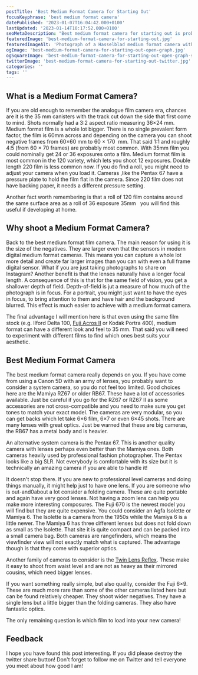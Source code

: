 ```yaml
---
postTitle: 'Best Medium Format Camera for Starting Out'
focusKeyphrase: 'best medium format camera'
datePublished: '2023-01-07T16:04:42.000+0100'
lastUpdated: '2023-01-14T10:17:52.000+0100'
seoMetaDescription: "Best medium format camera for starting out is probably a question at the front of your mind right now! Let's take a look."
featuredImage: 'best-medium-format-camera-for-starting-out.jpg'
featuredImageAlt: 'Photograph of a Hasselblad medium format camera with the focusing screen exposed'
ogImage: 'best-medium-format-camera-for-starting-out-open-graph.jpg'
ogSquareImage: 'best-medium-format-camera-for-starting-out-open-graph-square.jpg'
twitterImage: 'best-medium-format-camera-for-starting-out-twitter.jpg'
categories: ''
tags: ''
---
```


## What is a Medium Format Camera?

If you are old enough to remember the analogue film camera era, chances are it
is the 35&nbsp;mm canisters with the track cut down the side that first come to
mind. Shots normally had a 3:2 aspect ratio measuring 36&times;24&nbsp;mm.
Medium format film is a whole lot bigger. There is no single prevalent form
factor, the film is 60mm across and depending on the camera you can shoot
negative frames from 60&times;60 mm to 60 &times; 170 &nbsp;mm. That said 1:1
and roughly 4:5 (from 60 &times; 70 frames) are probably most common. With 35mm
film you could nominally get 24 or 36 exposures onto a film. Medium format film
is most common in the 120 variety, which lets you shoot 12 exposures. Double
length 220 film is less common now. If you do find a roll, you might need to
adjust your camera when you load it. Cameras ,like the Pentax 67 have a pressure
plate to hold the film flat in the camera. Since 220 film does not have backing
paper, it needs a different pressure setting.

Another fact worth remembering is that a roll of 120 film contains around the
same surface area as a roll of 36 exposure 35mm &nbsp; you will find this useful
if developing at home.

## Why shoot a Medium Format Camera?

Back to the best medium format film camera. The main reason for using it is the
size of the negatives. They are larger even that the sensors in modern digital
medium format cameras. This means you can capture a whole lot more detail and
create far larger images than you can with even a full frame digital sensor.
What if you are just taking photographs to share on Instagram? Another benefit
is that the lenses naturally have a longer focal length. A consequence of this
is that for the same field of vision, you get a shallower depth of field.
Depth-of-field is jut a measure of how much of the photograph is in focus. For a
portrait, you might just want to have the eyes in focus, to bring attention to
them and have hair and the background blurred. This effect is much easier to
achieve with a medium format camera.

The final advantage I will mention here is that even using the same film stock
(e.g. Ilford Delta 100,
[Fuji Acros II](https://parallaxphotographic.coop/fuji-acros-100-ii-film-review/)
or Kodak Portra 400), medium format can have a different look and feel to 35 mm.
That said you will need to experiment with different films to find which ones
best suits your aesthetic.

## Best Medium Format Camera

The best medium format camera really depends on you. If you have come from using
a Canon 5D with an army of lenses, you probably want to consider a system
camera, so you do not feel too limited. Good choices here are the Mamiya RZ67 or
older RB67. These have a lot of accessories available. Just be careful if you go
for the RZ67 or RZ67 II as some accessories are not cross-compatible and you
need to make sure you get tones to match your exact model. The cameras are very
modular, so you can get backs which let take 6&times;6 film, 6&times;7 or even
6&times;45 shots. There are many lenses with great optics. Just be warned that
these are big cameras, the RB67 has a metal body and is heavier.

An alternative system camera is the Pentax 67. This is another quality camera
with lenses perhaps even better than the Mamiya ones. Both cameras heavily used
by professional fashion photographer. The Pentax looks like a big SLR. Not
everybody is comfortable with its size but it is technically an amazing camera
if you are able to handle it!

It doesn't stop there. If you are new to professional level cameras and doing
things manually, it might help just to have one lens. If you are someone who is
out-and0about a lot consider a folding camera. These are quite portable and
again have very good lenses. Not having a zoom lens can help you make more
interesting composures. The Fuji 670 is the newest model you will find but they
are quite expensive. You could consider an Agfa Isolette or Mamiya 6. The
Isolette is a camera from the 1950s while the Mamiya 6 is a little newer. The
Mamiya 6 has three different lenses but does not fold down as small as the
Isolette. That site it is quite compact and can be packed into a small camera
bag. Both cameras are rangefinders, which means the viewfinder view will not
exactly match what is captured. The advantage though is that they come with
superior optics.

Another family of cameras to consider is the
[Twin Lens Reflex](/twin-lens-reflex-camera/). These make it easy to shoot from
waist level and are not as heavy as their mirrored cousins, which need bigger
lenses.

If you want something really simple, but also quality, consider the Fuji
6&times;9. These are much more rare than some of the other cameras listed here
but can be found relatively cheaper. They shoot wider negatives. They have a
single lens but a little bigger than the folding cameras. They also have
fantastic optics.

The only remaining question is which film to load into your new camera!

## Feedback

I hope you have found this post interesting. If you did please destroy the
twitter share button! Don't forget to follow me on Twitter and tell everyone you
meet about how good I am!
